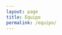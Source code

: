 ```yaml
---
layout: page
title: Equipo
permalink: /equipo/
---
```

<!DOCTYPE html>
<html lang="en">
<head>
    <meta charset="UTF-8">
    <meta name="viewport" content="width=device-width, initial-scale=1.0">
    <title>Equipo</title>
    <style>
        /* Add some basic styling to your images and subtext */
        .image-container {
            display: flex;
            justify-content: space-between;
            max-width: 800px; /* Adjust the width based on your design */
            margin: 0 auto; /* Center the container */
        }

        .image-container img {
            max-width: 30%; /* Adjust the width of each image */
            height: auto;
            margin-bottom: 10px; /* Add space between image and subtext */
        }

        .subtext {
            text-align: center;
        }
    </style>
</head>
<body>

    <div class="image-container">
        <div>
            <img src="assets/bulbasaur.jpg" alt="Image 1">
            <p class="subtext">Subtext for Image 1</p>
        </div>
        <div>
            <img src="/assets/Yo.jpg" alt="Image 2">
            <p class="subtext">Subtext for Image 2</p>
        </div>
        <div>
            <img src="assets/squirtle.jpg" alt="Image 3">
            <p class="subtext">Subtext for Image 3</p>
        </div>
    </div>

</body>
</html>

## Información del equipo...

Pueden poner links y fotos!
